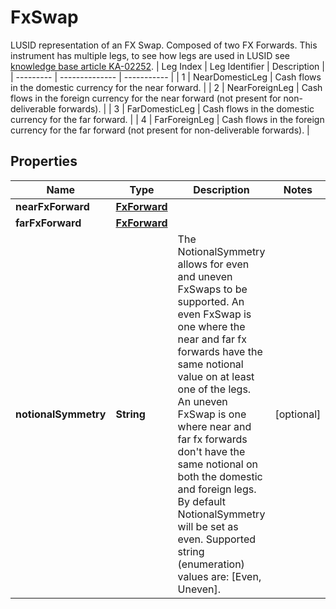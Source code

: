 

# FxSwap

LUSID representation of an FX Swap. Composed of two FX Forwards.     This instrument has multiple legs, to see how legs are used in LUSID see [knowledge base article KA-02252](https://support.lusid.com/knowledgebase/article/KA-02252).     | Leg Index | Leg Identifier | Description |  | --------- | -------------- | ----------- |  | 1 | NearDomesticLeg | Cash flows in the domestic currency for the near forward. |  | 2 | NearForeignLeg | Cash flows in the foreign currency for the near forward (not present for non-deliverable forwards). |  | 3 | FarDomesticLeg | Cash flows in the domestic currency for the far forward. |  | 4 | FarForeignLeg | Cash flows in the foreign currency for the far forward (not present for non-deliverable forwards). |

## Properties

| Name | Type | Description | Notes |
|------------ | ------------- | ------------- | -------------|
|**nearFxForward** | [**FxForward**](FxForward.md) |  |  |
|**farFxForward** | [**FxForward**](FxForward.md) |  |  |
|**notionalSymmetry** | **String** | The NotionalSymmetry allows for even and uneven FxSwaps to be supported.  An even FxSwap is one where the near and far fx forwards have the same notional value on at least one of the  legs. An uneven FxSwap is one where near and far fx forwards don&#39;t have the same notional on both the  domestic and foreign legs.  By default NotionalSymmetry will be set as even.    Supported string (enumeration) values are: [Even, Uneven]. |  [optional] |



